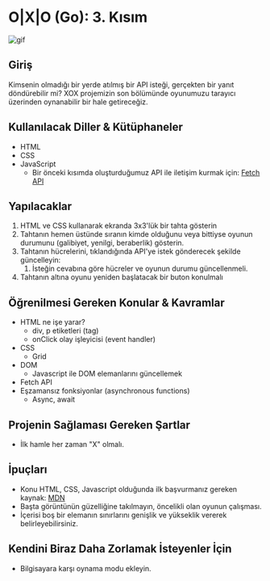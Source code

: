 # O|X|O (Go): 3. Kısım

![gif](https://media.giphy.com/media/3og0IEb2EuRQ3xc7kY/giphy.gif)

## Giriş

Kimsenin olmadığı bir yerde atılmış bir API isteği, gerçekten bir yanıt döndürebilir mi? XOX projemizin son bölümünde oyunumuzu tarayıcı üzerinden oynanabilir bir hale getireceğiz.

## Kullanılacak Diller & Kütüphaneler

- HTML
- CSS
- JavaScript
  - Bir önceki kısımda oluşturduğumuz API ile iletişim kurmak için: [Fetch API](https://developer.mozilla.org/en-US/docs/Web/API/fetch)

## Yapılacaklar

1. HTML ve CSS kullanarak ekranda 3x3'lük bir tahta gösterin
2. Tahtanın hemen üstünde sıranın kimde olduğunu veya bittiyse oyunun durumunu (galibiyet, yenilgi, beraberlik) gösterin.
3. Tahtanın hücrelerini, tıklandığında API'ye istek gönderecek şekilde güncelleyin:
   1. İsteğin cevabına göre hücreler ve oyunun durumu güncellenmeli.
4. Tahtanın altına oyunu yeniden başlatacak bir buton konulmalı

## Öğrenilmesi Gereken Konular & Kavramlar

- HTML ne işe yarar?
  - div, p etiketleri (tag)
  - onClick olay işleyicisi (event handler)
- CSS
  - Grid
- DOM
  - Javascript ile DOM elemanlarını güncellemek
- Fetch API
- Eşzamansız fonksiyonlar (asynchronous functions)
  - Async, await

## Projenin Sağlaması Gereken Şartlar

- İlk hamle her zaman "X" olmalı.

## İpuçları

- Konu HTML, CSS, Javascript olduğunda ilk başvurmanız gereken kaynak: [MDN](https://developer.mozilla.org/en-US/)
- Başta görüntünün güzelliğine takılmayın, öncelikli olan oyunun çalışması.
- İçerisi boş bir elemanın sınırlarını genişlik ve yükseklik vererek belirleyebilirsiniz.

## Kendini Biraz Daha Zorlamak İsteyenler İçin

- Bilgisayara karşı oynama modu ekleyin.

